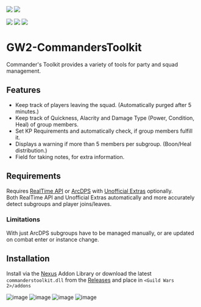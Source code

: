 [![](https://discordapp.com/api/guilds/410828272679518241/widget.png?style=banner2)](https://discord.gg/Mvk7W7gjE4)
[![](https://raidcore.gg/Resources/Images/Patreon.png)](https://www.patreon.com/bePatron?u=46163080)

![](https://img.shields.io/github/license/RaidcoreGG/GW2-CommandersToolkit?style=for-the-badge&labelColor=%23131519&color=%230F79AA)
![](https://img.shields.io/github/v/release/RaidcoreGG/GW2-CommandersToolkit?style=for-the-badge&labelColor=%23131519&color=%230F79AA)
![](https://img.shields.io/github/downloads/RaidcoreGG/GW2-CommandersToolkit/total?style=for-the-badge&labelColor=%23131519&color=%230F79AA)

# GW2-CommandersToolkit
Commander's Toolkit provides a variety of tools for party and squad management.

## Features
- Keep track of players leaving the squad. (Automatically purged after 5 minutes.)
- Keep track of Quickness, Alacrity and Damage Type (Power, Condition, Heal) of group members.
- Set KP Requirements and automatically check, if group members fulfill it.
- Displays a warning if more than 5 members per subgroup. (Boon/Heal distribution.)
- Field for taking notes, for extra information.

## Requirements
Requires [RealTime API](https://github.com/RaidcoreGG/GW2-RealTime-API-Releases) or [ArcDPS](https://github.com/RaidcoreGG/GW2-RealTime-API-Releases) with [Unofficial Extras](https://github.com/Krappa322/arcdps_unofficial_extras_releases) optionally.  
Both RealTime API and Unofficial Extras automatically and more accurately detect subgroups and player joins/leaves.

### Limitations
With just ArcDPS subgroups have to be managed manually, or are updated on combat enter or instance change.

## Installation
Install via the [Nexus](https://raidcore.gg/Nexus) Addon Library or download the latest `commanderstoolkit.dll` from the [Releases](https://github.com/RaidcoreGG/GW2-CommandersToolkit/releases) and place in `<Guild Wars 2>/addons`

![image](https://github.com/user-attachments/assets/5f89dcdb-ba0a-459b-a9b6-636243789d91)
![image](https://github.com/user-attachments/assets/4f81b8cb-4015-4fc9-bf99-385f6e896f8f)
![image](https://github.com/user-attachments/assets/719e6e9a-645f-4961-b19f-f603eb170ebd)
![image](https://github.com/user-attachments/assets/62becd46-af26-4f99-b4be-dff972f41b94)
